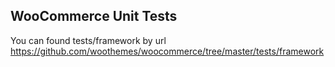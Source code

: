 ## WooCommerce Unit Tests

You can found tests/framework by url https://github.com/woothemes/woocommerce/tree/master/tests/framework
